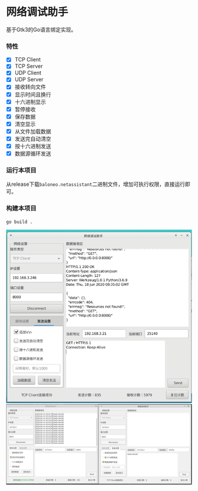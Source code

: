 # 网络调试助手
基于Gtk3的Go语言绑定实现。
### 特性
- [x] TCP Client
- [x] TCP Server
- [x] UDP Client
- [x] UDP Server
- [x] 接收转向文件
- [x] 显示时间且换行
- [x] 十六进制显示
- [x] 暂停接收
- [x] 保存数据
- [x] 清空显示
- [x] 从文件加载数据
- [x] 发送完自动清空
- [x] 按十六进制发送
- [x] 数据源循环发送

### 运行本项目
从release下载`baloneo.netassistant`二进制文件，增加可执行权限，直接运行即可。

### 构建本项目
```
go build .
```

![APP](./demo2.png)
![APP](./demo.png)

